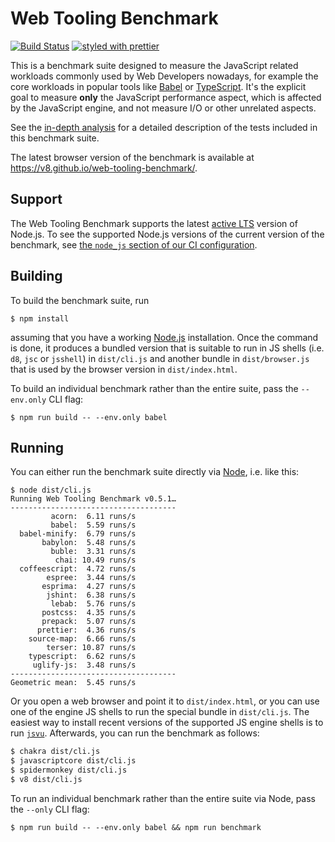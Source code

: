 # Web Tooling Benchmark

[![Build Status](https://travis-ci.org/v8/web-tooling-benchmark.svg?branch=master)](https://travis-ci.org/v8/web-tooling-benchmark) [![styled with prettier](https://img.shields.io/badge/styled_with-prettier-ff69b4.svg)](https://github.com/prettier/prettier)

This is a benchmark suite designed to measure the JavaScript related
workloads commonly used by Web Developers nowadays, for example the
core workloads in popular tools like [Babel](https://github.com/babel/babel)
or [TypeScript](https://github.com/Microsoft/TypeScript). It's the
explicit goal to measure **only** the JavaScript performance aspect,
which is affected by the JavaScript engine, and not measure I/O or
other unrelated aspects.

See the [in-depth
analysis](https://github.com/v8/web-tooling-benchmark/blob/master/docs/in-depth.md)
for a detailed description of the tests included in this benchmark suite.

The latest browser version of the benchmark is available at <https://v8.github.io/web-tooling-benchmark/>.

## Support

The Web Tooling Benchmark supports the latest [active LTS](https://github.com/nodejs/Release#release-schedule) version of Node.js. To see the supported Node.js versions of the current version of the benchmark, see [the `node_js` section of our CI configuration](https://github.com/v8/web-tooling-benchmark/blob/master/.travis.yml).

## Building

To build the benchmark suite, run

```
$ npm install
```

assuming that you have a working [Node.js](https://nodejs.org) installation. Once
the command is done, it produces a bundled version that is suitable to run in
JS shells (i.e. `d8`, `jsc` or `jsshell`) in `dist/cli.js` and another bundle
in `dist/browser.js` that is used by the browser version in `dist/index.html`.

To build an individual benchmark rather than the entire suite, pass the `--env.only`
CLI flag:

```
$ npm run build -- --env.only babel
```

## Running

You can either run the benchmark suite directly via [Node](https://nodejs.org/),
i.e. like this:

```
$ node dist/cli.js
Running Web Tooling Benchmark v0.5.1…
-------------------------------------
         acorn:  6.11 runs/s
         babel:  5.59 runs/s
  babel-minify:  6.79 runs/s
       babylon:  5.48 runs/s
         buble:  3.31 runs/s
          chai: 10.49 runs/s
  coffeescript:  4.72 runs/s
        espree:  3.44 runs/s
       esprima:  4.27 runs/s
        jshint:  6.38 runs/s
         lebab:  5.76 runs/s
       postcss:  4.35 runs/s
       prepack:  5.07 runs/s
      prettier:  4.36 runs/s
    source-map:  6.66 runs/s
        terser: 10.87 runs/s
    typescript:  6.62 runs/s
     uglify-js:  3.48 runs/s
-------------------------------------
Geometric mean:  5.45 runs/s
```

Or you open a web browser and point it to `dist/index.html`, or you can use one
of the engine JS shells to run the special bundle in `dist/cli.js`. The easiest
way to install recent versions of the supported JS engine shells is to run
[`jsvu`](https://github.com/GoogleChromeLabs/jsvu). Afterwards, you can run the
benchmark as follows:

```sh
$ chakra dist/cli.js
$ javascriptcore dist/cli.js
$ spidermonkey dist/cli.js
$ v8 dist/cli.js
```

To run an individual benchmark rather than the entire suite via Node, pass the
`--only` CLI flag:

```
$ npm run build -- --env.only babel && npm run benchmark
```
